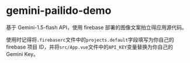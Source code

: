 # gemini-pailido-demo

基于 Gemini-1.5-flash API，使用 firebase 部署的图像文案拍立得应用源代码。

使用时记得将`.firebaserc`文件中的`projects.default`字段填写为你自己的 firebase 项目 ID，并将`src/App.vue`文件中的`API_KEY`变量替换为你自己的 Gemini Key。
